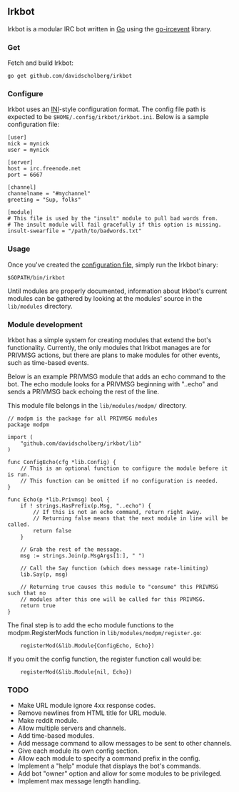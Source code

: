 ## Irkbot

Irkbot is a modular IRC bot written in [Go](https://golang.org/) using the [go-ircevent](https://github.com/thoj/go-ircevent) library.

### Get

Fetch and build Irkbot:

```
go get github.com/davidscholberg/irkbot
```

### Configure

Irkbot uses an [INI](https://en.wikipedia.org/wiki/INI_file)-style configuration format. The config file path is expected to be `$HOME/.config/irkbot/irkbot.ini`. Below is a sample configuration file:

```
[user]
nick = mynick
user = mynick

[server]
host = irc.freenode.net
port = 6667

[channel]
channelname = "#mychannel"
greeting = "Sup, folks"

[module]
# This file is used by the "insult" module to pull bad words from.
# The insult module will fail gracefully if this option is missing.
insult-swearfile = "/path/to/badwords.txt"
```

### Usage

Once you've created the [configuration file](#configure), simply run the Irkbot binary:

```
$GOPATH/bin/irkbot
```

Until modules are properly documented, information about Irkbot's current modules can be gathered by looking at the modules' source in the `lib/modules` directory.

### Module development

Irkbot has a simple system for creating modules that extend the bot's functionality. Currently, the only modules that Irkbot manages are for PRIVMSG actions, but there are plans to make modules for other events, such as time-based events.

Below is an example PRIVMSG module that adds an echo command to the bot. The echo module looks for a PRIVMSG beginning with "..echo" and sends a PRIVMSG back echoing the rest of the line.

This module file belongs in the `lib/modules/modpm/` directory.

```golang
// modpm is the package for all PRIVMSG modules
package modpm

import (
    "github.com/davidscholberg/irkbot/lib"
)

func ConfigEcho(cfg *lib.Config) {
    // This is an optional function to configure the module before it is run.
    // This function can be omitted if no configuration is needed.
}

func Echo(p *lib.Privmsg) bool {
    if ! strings.HasPrefix(p.Msg, "..echo") {
        // If this is not an echo command, return right away.
        // Returning false means that the next module in line will be called.
        return false
    }

    // Grab the rest of the message.
    msg := strings.Join(p.MsgArgs[1:], " ")

    // Call the Say function (which does message rate-limiting)
    lib.Say(p, msg)

    // Returning true causes this module to "consume" this PRIVMSG such that no
    // modules after this one will be called for this PRIVMSG.
    return true
}
```

The final step is to add the echo module functions to the modpm.RegisterMods function in `lib/modules/modpm/register.go`:

```golang
    registerMod(&lib.Module{ConfigEcho, Echo})
```

If you omit the config function, the register function call would be:

```golang
    registerMod(&lib.Module{nil, Echo})
```

### TODO

* Make URL module ignore 4xx response codes.
* Remove newlines from HTML title for URL module.
* Make reddit module.
* Allow multiple servers and channels.
* Add time-based modules.
* Add message command to allow messages to be sent to other channels.
* Give each module its own config section.
* Allow each module to specify a command prefix in the config.
* Implement a "help" module that displays the bot's commands.
* Add bot "owner" option and allow  for some modules to be privileged.
* Implement max message length handling.
